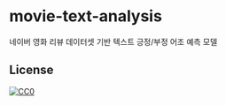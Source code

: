 # movie-text-analysis
네이버 영화 리뷰 데이터셋 기반 텍스트 긍정/부정 어조 예측 모델


## License

<p xmlns:dct="http://purl.org/dc/terms/">
  <a rel="license"
     href="http://creativecommons.org/publicdomain/zero/1.0/">
    <img src="http://i.creativecommons.org/p/zero/1.0/88x31.png" style="border-style: none;" alt="CC0" />
  </a>
</p>
